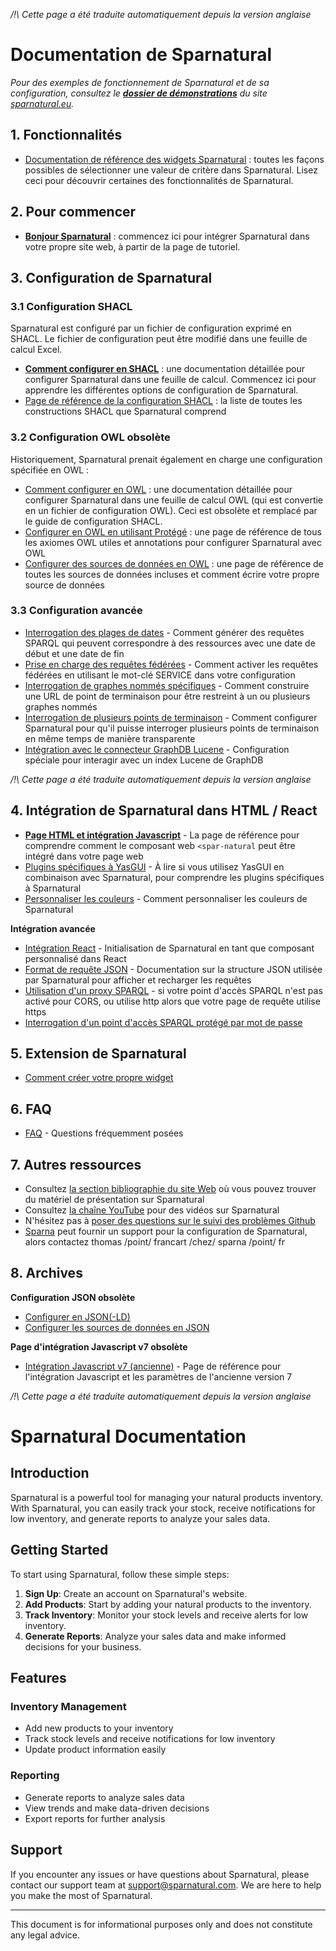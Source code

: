 _/!\ Cette page a été traduite automatiquement depuis la version anglaise_

# Documentation de Sparnatural

_Pour des exemples de fonctionnement de Sparnatural et de sa configuration, consultez le [**dossier de démonstrations**](https://github.com/sparna-git/sparnatural.eu/tree/main/demos) du site [sparnatural.eu](http://sparnatural.eu)._


## 1. Fonctionnalités

- [Documentation de référence des widgets Sparnatural](widgets.md) : toutes les façons possibles de sélectionner une valeur de critère dans Sparnatural. Lisez ceci pour découvrir certaines des fonctionnalités de Sparnatural.


## 2. Pour commencer

- **[Bonjour Sparnatural](hello-sparnatural/Hello-Sparnatural.md)** : commencez ici pour intégrer Sparnatural dans votre propre site web, à partir de la page de tutoriel.


## 3. Configuration de Sparnatural

### 3.1 Configuration SHACL

Sparnatural est configuré par un fichier de configuration exprimé en SHACL. Le fichier de configuration peut être modifié dans une feuille de calcul Excel.

- **[Comment configurer en SHACL](how-to-configure-shacl/How-to-configure-Sparnatural-shacl.html)** : une documentation détaillée pour configurer Sparnatural dans une feuille de calcul. Commencez ici pour apprendre les différentes options de configuration de Sparnatural.
- [Page de référence de la configuration SHACL](SHACL-based-configuration.md) : la liste de toutes les constructions SHACL que Sparnatural comprend

### 3.2 Configuration OWL obsolète

Historiquement, Sparnatural prenait également en charge une configuration spécifiée en OWL :

- [Comment configurer en OWL](how-to-configure-owl/How-to-configure-Sparnatural.md) : une documentation détaillée pour configurer Sparnatural dans une feuille de calcul OWL (qui est convertie en un fichier de configuration OWL). Ceci est obsolète et remplacé par le guide de configuration SHACL.
- [Configurer en OWL en utilisant Protégé](OWL-based-configuration.md) : une page de référence de tous les axiomes OWL utiles et annotations pour configurer Sparnatural avec OWL
- [Configurer des sources de données en OWL](OWL-based-configuration-datasources.md) : une page de référence de toutes les sources de données incluses et comment écrire votre propre source de données

### 3.3 Configuration avancée

- [Interrogation des plages de dates](Querying-date-ranges.md) - Comment générer des requêtes SPARQL qui peuvent correspondre à des ressources avec une date de début et une date de fin
- [Prise en charge des requêtes fédérées](Federated-querying.md) - Comment activer les requêtes fédérées en utilisant le mot-clé SERVICE dans votre configuration
- [Interrogation de graphes nommés spécifiques](Querying-named-graphs.md) - Comment construire une URL de point de terminaison pour être restreint à un ou plusieurs graphes nommés
- [Interrogation de plusieurs points de terminaison](Querying-multiple-endpoints.md) - Comment configurer Sparnatural pour qu'il puisse interroger plusieurs points de terminaison en même temps de manière transparente
- [Intégration avec le connecteur GraphDB Lucene](Integration-with-GraphDB-Lucene-Connector.md) - Configuration spéciale pour interagir avec un index Lucene de GraphDB

_/!\ Cette page a été traduite automatiquement depuis la version anglaise_

## 4. Intégration de Sparnatural dans HTML / React

- [**Page HTML et intégration Javascript**](Javascript-integration.md) - La page de référence pour comprendre comment le composant web `<spar-natural` peut être intégré dans votre page web
- [Plugins spécifiques à YasGUI](YasGUI-plugins.md) - À lire si vous utilisez YasGUI en combinaison avec Sparnatural, pour comprendre les plugins spécifiques à Sparnatural
- [Personnaliser les couleurs](Customize-colors.md) - Comment personnaliser les couleurs de Sparnatural

**Intégration avancée**

- [Intégration React](react-integration.md) - Initialisation de Sparnatural en tant que composant personnalisé dans React
- [Format de requête JSON](Query-JSON-format.md) - Documentation sur la structure JSON utilisée par Sparnatural pour afficher et recharger les requêtes
- [Utilisation d'un proxy SPARQL](SPARQL-proxy.md) - si votre point d'accès SPARQL n'est pas activé pour CORS, ou utilise http alors que votre page de requête utilise https
- [Interrogation d'un point d'accès SPARQL protégé par mot de passe](Querying-a-password-protected-SPARQL-endpoint.md)

## 5. Extension de Sparnatural

- [Comment créer votre propre widget](diy-widget.md)

## 6. FAQ

- [FAQ](FAQ.md) - Questions fréquemment posées

## 7. Autres ressources

- Consultez [la section bibliographie du site Web](https://sparnatural.eu#bibliography) où vous pouvez trouver du matériel de présentation sur Sparnatural
- Consultez [la chaîne YouTube](https://www.youtube.com/playlist?list=PL3kB_eBB1Pc3FBOtevNtRkSw4YmWar4q5) pour des vidéos sur Sparnatural
- N'hésitez pas à [poser des questions sur le suivi des problèmes Github](https://github.com/sparna-git/Sparnatural/issues)
- [Sparna](http://sparna.fr) peut fournir un support pour la configuration de Sparnatural, alors contactez thomas /point/ francart /chez/ sparna /point/ fr

## 8. Archives

**Configuration JSON obsolète**

- [Configurer en JSON(-LD)](archives/JSON-based-configuration.md)
- [Configurer les sources de données en JSON](archives/JSON-based-configuration-datasources.md)

**Page d'intégration Javascript v7 obsolète**

- [Intégration Javascript v7 (ancienne)](Javascript-integration-v7.md) - Page de référence pour l'intégration Javascript et les paramètres de l'ancienne version 7

_/!\ Cette page a été traduite automatiquement depuis la version anglaise_

# Sparnatural Documentation

## Introduction

Sparnatural is a powerful tool for managing your natural products inventory. With Sparnatural, you can easily track your stock, receive notifications for low inventory, and generate reports to analyze your sales data.

## Getting Started

To start using Sparnatural, follow these simple steps:

1. **Sign Up**: Create an account on Sparnatural's website.
2. **Add Products**: Start by adding your natural products to the inventory.
3. **Track Inventory**: Monitor your stock levels and receive alerts for low inventory.
4. **Generate Reports**: Analyze your sales data and make informed decisions for your business.

## Features

### Inventory Management

- Add new products to your inventory
- Track stock levels and receive notifications for low inventory
- Update product information easily

### Reporting

- Generate reports to analyze sales data
- View trends and make data-driven decisions
- Export reports for further analysis

## Support

If you encounter any issues or have questions about Sparnatural, please contact our support team at [support@sparnatural.com](mailto:support@sparnatural.com). We are here to help you make the most of Sparnatural.

---

<Notes>
This document is for informational purposes only and does not constitute any legal advice.
